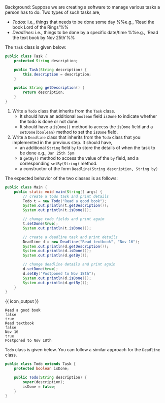 <panel type="dark" header="###  <small><small>{{ icon_important }} [Key Exercise] inherit the `Task` class</small></small>" expanded >

Background: Suppose we are creating a software to manage various tasks a person has to do. Two types of such tasks are,
* _Todos_: i.e., things that needs to be done some day %%e.g., 'Read the book Lord of the Rings'%%
* _Deadlines_: i.e., things to be done by a specific date/time %%e.g., 'Read the text book by Nov 25th'%%

The `Task` class is given below:

```java
public class Task {
    protected String description;

    public Task(String description) {
        this.description = description;
    }

    public String getDescription() {
        return description;
    }
}
```

1. Write a `Todo` class that inherits from the `Task` class.
   * It should have an additional `boolean` field `isDone` to indicate whether the todo is done or not done.
   * It should have a `isDone()` method to access the `isDone` field and a `setDone(boolean)` method to set the `isDone` field.
2. Write a `Deadline` class that inherits from the `Todo` class that you implemented in the previous step. It should have,
   * an additional `String` field `by` to store the details of when the task to be done e.g., `Jan 25th 5pm`
   * a `getBy()` method to access the value of the `by` field, and a corresponding `setBy(String)` method.
   * a constructor of the form `Deadline(String description, String by)`

The expected behavior of the two classes is as follows:

```java
public class Main {
    public static void main(String[] args) {
        // create a todo task and print details
        Todo t = new Todo("Read a good book");
        System.out.println(t.getDescription());
        System.out.println(t.isDone());

        // change todo fields and print again
        t.setDone(true);
        System.out.println(t.isDone());

        // create a deadline task and print details
        Deadline d = new Deadline("Read textbook", "Nov 16");
        System.out.println(d.getDescription());
        System.out.println(d.isDone());
        System.out.println(d.getBy());

        // change deadline details and print again
        d.setDone(true);
        d.setBy("Postponed to Nov 18th");
        System.out.println(d.isDone());
        System.out.println(d.getBy());
    }
}
```
{{ icon_output }}
```
Read a good book
false
true
Read textbook
false
Nov 16
true
Postponed to Nov 18th
```

<panel type="seamless" header="Hint">

`Todo` class is given below. You can follow a similar approach for the `Deadline` class.

```java
public class Todo extends Task {
    protected boolean isDone;

    public Todo(String description) {
        super(description);
        isDone = false;
    }
}
```

</panel>
</panel>
